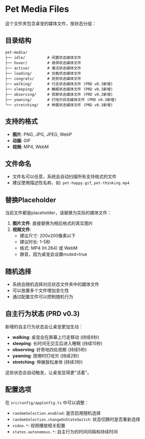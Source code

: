 # Pet Media Files

这个文件夹包含桌宠的媒体文件，按状态分组：

## 目录结构

```
pet-media/
├── idle/          # 闲置状态媒体文件
├── hover/         # 悬停状态媒体文件
├── active/        # 激活状态媒体文件
├── loading/       # 加载状态媒体文件
├── congrats/      # 祝贺状态媒体文件
├── walking/       # 行走状态媒体文件 (PRD v0.3新增)
├── sleeping/      # 睡眠状态媒体文件 (PRD v0.3新增)
├── observing/     # 观察状态媒体文件 (PRD v0.3新增)
├── yawning/       # 打哈欠状态媒体文件 (PRD v0.3新增)
└── stretching/    # 伸展状态媒体文件 (PRD v0.3新增)
```

## 支持的格式

- **图片**: PNG, JPG, JPEG, WebP
- **动画**: GIF
- **视频**: MP4, WebM

## 文件命名

- 文件名可以任意，系统会自动扫描所有支持格式的文件
- 建议使用描述性名称，如: `pet-happy.gif`, `pet-thinking.mp4`

## 替换Placeholder

当前文件都是placeholder，请替换为实际的媒体文件：

1. **图片文件**: 直接替换为相应格式的真实图片
2. **视频文件**: 
   - 建议尺寸: 200x200像素以下
   - 建议时长: 1-5秒
   - 格式: MP4 (H.264) 或 WebM
   - 静音，因为桌宠会设置muted=true

## 随机选择

- 系统会随机选择对应状态文件夹中的媒体文件
- 可以放置多个文件增加变化性
- 通过配置文件可以控制随机行为

## 自主行为状态 (PRD v0.3)

新增的自主行为状态会让桌宠更加生动：

- **walking**: 桌宠会在屏幕上行走移动 (持续8秒)
- **sleeping**: 长时间无交互后进入睡眠 (持续15秒)
- **observing**: 好奇地四处观察 (持续5秒)
- **yawning**: 困倦时打哈欠 (持续2秒)
- **stretching**: 伸展放松身体 (持续3秒)

这些状态会自动触发，让桌宠显得更"活着"。

## 配置选项

在 `src/config/appConfig.ts` 中可以调整：
- `randomSelection.enabled`: 是否启用随机选择
- `randomSelection.changeOnStateSwitch`: 状态切换时是否重新选择
- `video.*`: 视频播放相关配置
- `states.autonomous.*`: 自主行为的时间间隔和持续时间
